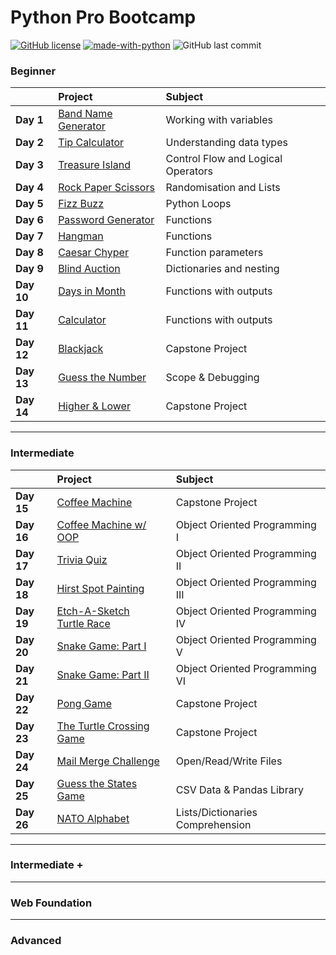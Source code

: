 # Python Pro Bootcamp

[![GitHub license](https://img.shields.io/github/license/Naereen/StrapDown.js.svg)](https://github.com/Tiago-S-Ribeiro/Python-Pro-Bootcamp/blob/main/LICENSE)
[![made-with-python](https://img.shields.io/badge/Made%20with-Python-1f425f.svg)](https://www.python.org/)
![GitHub last commit](https://img.shields.io/github/last-commit/tiago-s-ribeiro/python-pro-bootcamp)

### Beginner

|              | Project                                                   | Subject                            |
|:------------ |:--------------------------------------------------------- |:---------------------------------- |
|**Day 1**     | [Band Name Generator](100_days_of_code/Beginner/day_1)    | Working with variables             |
|**Day 2**     | [Tip Calculator](100_days_of_code/Beginner/day_2)         | Understanding data types           |
|**Day 3**     | [Treasure Island](100_days_of_code/Beginner/day_3)        | Control Flow and Logical Operators |
|**Day 4**     | [Rock Paper Scissors](100_days_of_code/Beginner/day_4)    | Randomisation and Lists            |
|**Day 5**     | [Fizz Buzz](100_days_of_code/Beginner/day_5)              | Python Loops                       |
|**Day 6**     | [Password Generator](100_days_of_code/Beginner/day_6)     | Functions                          |
|**Day 7**     | [Hangman](100_days_of_code/Beginner/day_7)                | Functions                          |
|**Day 8**     | [Caesar Chyper](100_days_of_code/Beginner/day_8)          | Function parameters                |
|**Day 9**     | [Blind Auction](100_days_of_code/Beginner/day_9)          | Dictionaries and nesting           |
|**Day 10**    | [Days in Month](100_days_of_code/Beginner/day_10)         | Functions with outputs             |
|**Day 11**    | [Calculator](100_days_of_code/Beginner/day_11)            | Functions with outputs             |
|**Day 12**    | [Blackjack](100_days_of_code/Beginner/day_12)             | Capstone Project                   |
|**Day 13**    | [Guess the Number](100_days_of_code/Beginner/day_13)      | Scope & Debugging                  |
|**Day 14**    | [Higher & Lower](100_days_of_code/Beginner/day_14)        | Capstone Project                   |

---------------------------------------------------------------------
### Intermediate  

|              | Project                                                       | Subject                            |
|:------------ |:---------------------------------------------------------     |:---------------------------------- |
|**Day 15**    | [Coffee Machine](100_days_of_code/Intermediate/day_15)        | Capstone Project                   |  
|**Day 16**    | [Coffee Machine w/ OOP](100_days_of_code/Intermediate/day_16) | Object Oriented Programming I      |  
|**Day 17**    | [Trivia Quiz](100_days_of_code/Intermediate/day_17)           | Object Oriented Programming II     | 
|**Day 18**    | [Hirst Spot Painting](100_days_of_code/Intermediate/day_18)   | Object Oriented Programming III    | 
|**Day 19**    | [Etch-A-Sketch](100_days_of_code/Intermediate/day_19/etc-a-sketch)<br>[Turtle Race](100_days_of_code/Intermediate/day_19/turtle-race)          | Object Oriented Programming IV     | 
|**Day 20**    | [Snake Game: Part I](100_days_of_code/Intermediate/day_20)    | Object Oriented Programming V      | 
|**Day 21**    | [Snake Game: Part II](100_days_of_code/Intermediate/day_21)   | Object Oriented Programming VI     | 
|**Day 22**    | [Pong Game](100_days_of_code/Intermediate/day_22)             | Capstone Project                   | 
|**Day 23**    | [The Turtle Crossing Game](100_days_of_code/Intermediate/day_23)  | Capstone Project               |
|**Day 24**    | [Mail Merge Challenge](100_days_of_code/Intermediate/day_24)  | Open/Read/Write Files              |
|**Day 25**    | [Guess the States Game](100_days_of_code/Intermediate/day_25) | CSV Data & Pandas Library          |
|**Day 26**    | [NATO Alphabet](100_days_of_code/Intermediate/day_26)         | Lists/Dictionaries Comprehension   |

---------------------------------------------------------------------
### Intermediate +

---------------------------------------------------------------------
### Web Foundation

---------------------------------------------------------------------
### Advanced
